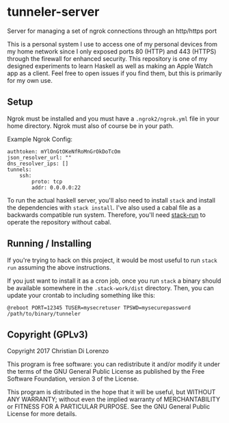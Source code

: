 # tunneler-server
Server for managing a set of ngrok connections through an http/https port

This is a personal system I use to access one of my personal devices from my home network since I only exposed ports 80 (HTTP) and 443 (HTTPS) through the firewall for enhanced security. This repository is one of my designed experiments to learn Haskell as well as making an Apple Watch app as a client. Feel free to open issues if you find them, but this is primarily for my own use.

## Setup

Ngrok must be installed and you must have a `.ngrok2/ngrok.yml` file in your home directory. Ngrok must also of course be in your path.

Example Ngrok Config:

```
authtoken: mYlOnGtOKeNfRoMnGrOkDoTcOm
json_resolver_url: ""
dns_resolver_ips: []
tunnels:
    ssh:
        proto: tcp
        addr: 0.0.0.0:22
```

To run the actual haskell server, you'll also need to install `stack` and install the dependencies with `stack install`. I've also used a cabal file as a backwards compatible run system. Therefore, you'll need [stack-run](https://hackage.haskell.org/package/stack-run) to operate the repository without cabal.

## Running / Installing

If you're trying to hack on this project, it would be most useful to run `stack run` assuming the above instructions.

If you just want to install it as a cron job, once you run `stack` a binary should be available somewhere in the `.stack-work/dist` directory. Then, you can update your crontab to including something like this:

```
@reboot PORT=12345 TUSER=mysecretuser TPSWD=mysecurepassword /path/to/binary/tunneler
```

## Copyright (GPLv3)

Copyright 2017 Christian Di Lorenzo

This program is free software: you can redistribute it and/or modify
it under the terms of the GNU General Public License as published by
the Free Software Foundation, version 3 of the License.

This program is distributed in the hope that it will be useful,
but WITHOUT ANY WARRANTY; without even the implied warranty of
MERCHANTABILITY or FITNESS FOR A PARTICULAR PURPOSE.  See the
GNU General Public License for more details.

